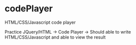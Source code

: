 # codePlayer
HTML/CSS/Javascript code player

Practice JQuery/HTML -> Code Player -> Should able to write HTML/CSS/Javascript and able to view the result
